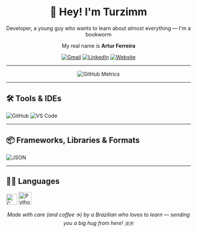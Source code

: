 <div align="center">

# 👋 Hey! I'm Turzimm

 Developer, a young guy who wants to learn about almost everything — I'm a bookworm

 My real name is **Artur Ferreira**

[![Gmail](https://img.shields.io/badge/Gmail-D14836?style=for-the-badge&logo=gmail&logoColor=white)](mailto:arturfsales@gmail.com) [![LinkedIn](https://img.shields.io/badge/LinkedIn-0077B5?style=for-the-badge&logo=linkedin&logoColor=white)](https://www.linkedin.com/in/artur-ferreira-sales-26a927370) [![Website](https://img.shields.io/badge/Website-000000?style=for-the-badge&logo=google-chrome&logoColor=white)](https://github.com/TurzimmGit)
</div>


---

<p align="center">
  <img src="https://github.com/TurzimmGit/TurzimmGit/blob/main/github-metrics.svg" alt="GitHub Metrics">
</p>


---

## 🛠️ Tools & IDEs

![GitHub](https://img.shields.io/badge/GitHub-181717?style=flat&logo=github&logoColor=white) ![VS Code](https://img.shields.io/badge/VS%20Code-007ACC?style=flat&logo=visual-studio-code&logoColor=white)

---

## 📦 Frameworks, Libraries & Formats

 ![JSON](https://img.shields.io/badge/JSON-000000?style=flat&logo=json&logoColor=white)

---

## 👨‍💻 Languages

<img src="https://cdn.jsdelivr.net/gh/devicons/devicon/icons/c/c-original.svg" height="30" alt="C" /></a> 
<img src="https://cdn.jsdelivr.net/gh/devicons/devicon/icons/python/python-original.svg" height="35" alt="Python" /></a>

<div align="center">

 *Made with care (and coffee ☕) by a Brazilian who loves to learn — sending you a big hug from here! 🇧🇷*

</div>


